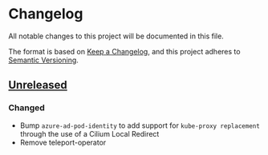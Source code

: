 # Changelog

All notable changes to this project will be documented in this file.

The format is based on [Keep a Changelog](https://keepachangelog.com/en/1.0.0/),
and this project adheres to [Semantic Versioning](https://semver.org/spec/v2.0.0.html).



## [Unreleased]

### Changed

- Bump `azure-ad-pod-identity` to add support for `kube-proxy replacement` through the use of a Cilium Local Redirect 
- Remove teleport-operator


[Unreleased]: https://github.com/giantswarm/REPOSITORY_NAME/tree/master
